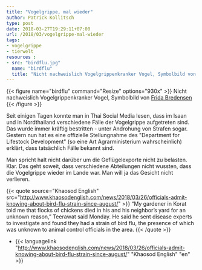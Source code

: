 ```yaml
---
title: "Vogelgrippe, mal wieder"
author: Patrick Kollitsch
type: post
date: 2018-03-27T19:29:11+07:00
url: /2018/03/vogelgrippe-mal-wieder
tags:
- vogelgrippe
- tierwelt
resources :
- src: "birdflu.jpg"
  name: "birdflu"
  title: "Nicht nachweislich Vogelgrippenkranker Vogel, Symbolbild von Frida Bredensen"
---
```


{{< figure name="birdflu" command="Resize" options="930x" >}}
Nicht nachweislich Vogelgrippenkranker Vogel, Symbolbild von [Frida Bredensen](https://unsplash.com/photos/2-A0tz0tw3k)
{{< /figure >}}

Seit einigen Tagen konnte man in Thai Social Media lesen, dass im Isaan und in Nordthailand verschiedene Fälle der Vogelgrippe aufgetreten sind. Das wurde immer kräftig bestritten - unter Androhung von Strafen sogar. Gestern nun hat es eine offizielle Stellungnahme des "Department for Lifestock Development" (so eine Art Agrarministerium wahrscheinlich) erklärt, dass tatsächlich Fälle bekannt sind.

Man spricht halt nicht darüber um die Geflügelexporte nicht zu belasten. Klar. Das geht soweit, dass verschiedene Abteilungen nicht wussten, dass die Vogelgrippe wieder im Lande war. Man will ja das Gesicht nicht verlieren.

{{< quote source="Khaosod English" src="http://www.khaosodenglish.com/news/2018/03/26/officials-admit-knowing-about-bird-flu-strain-since-august/" >}}
“My gardener in Korat told me that flocks of chickens died in his and his neighbor’s yard for an unknown reason,” Teerawat said Monday. He said he sent disease experts to investigate and found they had a strain of bird flu, the presence of which was unknown to animal control officials in the area.
{{< /quote >}}

-   {{< languagelink "http://www.khaosodenglish.com/news/2018/03/26/officials-admit-knowing-about-bird-flu-strain-since-august/" "Khaosod English" "en" >}}
